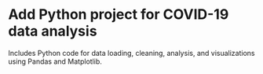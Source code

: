 # Add Python project for COVID-19 data analysis
Includes Python code for data loading, cleaning, analysis, and visualizations using Pandas and Matplotlib.
